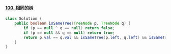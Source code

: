 #### [100. 相同的树](https://leetcode-cn.com/problems/same-tree/)

``` java
class Solution {
    public boolean isSameTree(TreeNode p, TreeNode q) {
        if (p == null ^ q == null) return false;
        if (p == null && q == null) return true;
        return p.val == q.val && isSameTree(p.left, q.left) && isSameTree(p.right, q.right);
    }
}
```

